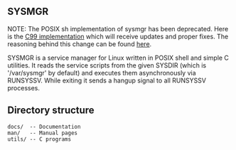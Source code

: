 SYSMGR
--------------------------------------------------------------------------------

NOTE: The POSIX sh implementation of sysmgr has been deprecated. Here is the
[C99 implementation] which will receive updates and proper fixes. The reasoning
behind this change can be found [here].

SYSMGR is a service manager for Linux written in POSIX shell and simple C
utilities. It reads the service scripts from the given SYSDIR (which is
'/var/sysmgr' by default) and executes them asynchronously via RUNSYSSV. While
exiting it sends a hangup signal to all RUNSYSSV processes.


[C99 implementation]: https://git.ckyln.com/sm
[here]: https://cemkeylan.com/blog/20201002-reimplementing-sysmgr-in-c.html


Directory structure
--------------------------------------------------------------------------------

    docs/  -- Documentation
    man/   -- Manual pages
    utils/ -- C programs
